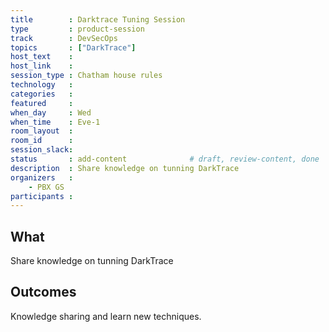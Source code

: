 ```yaml
---
title        : Darktrace Tuning Session
type         : product-session
track        : DevSecOps
topics       : ["DarkTrace"]
host_text    :
host_link    :
session_type : Chatham house rules
technology   :
categories   :
featured     :
when_day     : Wed
when_time    : Eve-1
room_layout  :
room_id      :
session_slack:
status       : add-content              # draft, review-content, done
description  : Share knowledge on tunning DarkTrace
organizers   :
    - PBX GS
participants :
---
```


## What

Share knowledge on tunning DarkTrace

## Outcomes

Knowledge sharing and learn new techniques.
